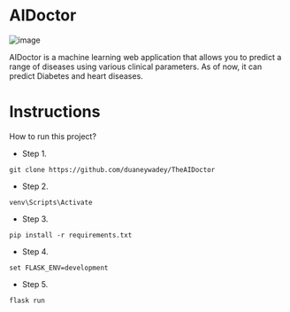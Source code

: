# AIDoctor 
![image](https://user-images.githubusercontent.com/88537860/189064097-2dbf4127-6668-44b3-b8ab-0e4948f596b7.png)

AIDoctor is a machine learning web application that allows you to predict a range of diseases using various clinical parameters. As of now, it can predict Diabetes and heart diseases. 

# Instructions
How to run this project? 

* Step 1. 
```
git clone https://github.com/duaneywadey/TheAIDoctor
```

* Step 2. 
```
venv\Scripts\Activate
```

* Step 3. 
```
pip install -r requirements.txt
```

* Step 4.
```
set FLASK_ENV=development
```

* Step 5.
```
flask run  
```

